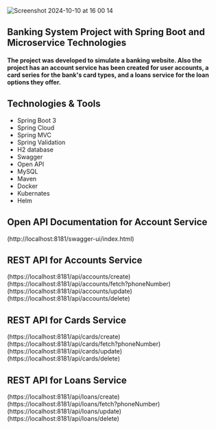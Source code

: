![Screenshot 2024-10-10 at 16 00 14](https://github.com/user-attachments/assets/d2bfd43f-85e1-41bc-bee2-0fb48f7960ab)
## Banking System Project with Spring Boot and Microservice Technologies

#### The project was developed to simulate a banking website. Also the project has an account service has been created for user accounts, a card series for the bank's card types, and a loans service for the loan options they offer.

## Technologies & Tools
- Spring Boot 3
- Spring Cloud
- Spring MVC
- Spring Validation
- H2 database
- Swagger
- Open API
- MySQL
- Maven
- Docker
- Kubernates
- Helm

## Open API Documentation for Account Service 
(http://localhost:8181/swagger-ui/index.html)

## REST API for Accounts Service
(https://localhost:8181/api/accounts/create)
(https://localhost:8181/api/accounts/fetch?phoneNumber)
(https://localhost:8181/api/accounts/update)
(https://localhost:8181/api/accounts/delete)

## REST API for Cards Service
(https://localhost:8181/api/cards/create)
(https://localhost:8181/api/cards/fetch?phoneNumber)
(https://localhost:8181/api/cards/update)
(https://localhost:8181/api/cards/delete)

## REST API for Loans Service
(https://localhost:8181/api/loans/create)
(https://localhost:8181/api/loans/fetch?phoneNumber)
(https://localhost:8181/api/loans/update)
(https://localhost:8181/api/loans/delete)

